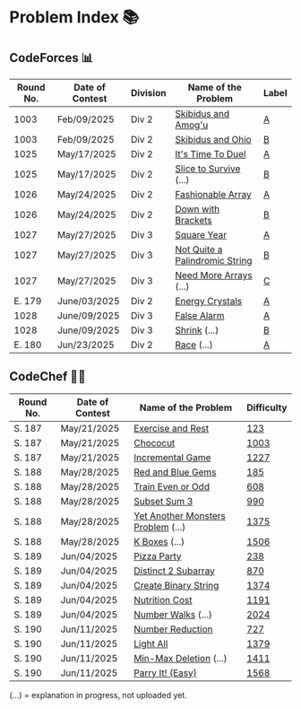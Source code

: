 # Problem Index 📚

## CodeForces 📊
| Round No.     | Date of Contest | Division | Name of the Problem                           | Label |
| ------------- | --------------- | -------- | --------------------------------------------- | ----------- |
| 1003          | Feb/09/2025     | Div 2    | [Skibidus and Amog'u](https://github.com/risha2211/Competitive-Programming/blob/main/Skibidus-and-Amog'u.md)     | [A](https://codeforces.com/contest/2065/problem/A)          |
| 1003          | Feb/09/2025     | Div 2    | [Skibidus and Ohio](https://github.com/risha2211/Competitive-Programming/blob/main/Skibidus-and-Ohio.md)       | [B](https://codeforces.com/contest/2065/problem/B)         |
| 1025          | May/17/2025     | Div 2    | [It's Time To Duel](https://github.com/risha2211/Competitive-Programming/blob/main/It's-Time-To-Duel.md)       | [A](https://codeforces.com/contest/2109/problem/A)         |
| 1025          | May/17/2025     | Div 2    | [Slice to Survive](https://github.com/risha2211/Competitive-Programming/blob/main/Slice-to-Survive.md) (...)         | [B](https://codeforces.com/contest/2109/problem/B)          |
| 1026          | May/24/2025     | Div 2    | [Fashionable Array](https://github.com/risha2211/Competitive-Programming/blob/main/Fashionable-Array.md)       | [A](https://codeforces.com/contest/2110/problem/A)          |
| 1026          | May/24/2025     | Div 2    | [Down with Brackets](https://github.com/risha2211/Competitive-Programming/blob/main/Down-with-Brackets.md)    | [B](https://codeforces.com/contest/2110/problem/B)           |
| 1027          | May/27/2025     | Div 3    | [Square Year](https://github.com/risha2211/Competitive-Programming/blob/main/Square-Year.md)                  | [A](https://codeforces.com/contest/2114/problem/A)          |
| 1027          | May/27/2025     | Div 3    | [Not Quite a Palindromic String](https://github.com/risha2211/Competitive-Programming/blob/main/Not-Quite-a-Palindromic-String.md) |[B](https://codeforces.com/contest/2114/problem/B)           |
| 1027          | May/27/2025     | Div 3    | [Need More Arrays](https://github.com/risha2211/Competitive-Programming/blob/main/Need-More-Arrays.md) (...)           | [C](https://codeforces.com/contest/2114/problem/C)           |
| E. 179        | June/03/2025    | Div 2    | [Energy Crystals](https://github.com/risha2211/Competitive-Programming/blob/main/Energy-Crystals.md)    | [A](https://codeforces.com/contest/2111/problem/A)       |
| 1028          | June/09/2025    | Div 3    | [False Alarm](https://github.com/risha2211/Competitive-Programming/blob/main/False-Alarm.md)| [A](https://codeforces.com/contest/2117/problem/A) |
| 1028          | June/09/2025    | Div 3    | [Shrink](https://github.com/risha2211/Competitive-Programming/blob/main/Shrink.md) (...) | [B](https://codeforces.com/contest/2117/problem/B) |
| E. 180        | Jun/23/2025     | Div 2    | [Race](https://github.com/risha2211/Competitive-Programming/blob/main/Race.md) (...)| [A](https://codeforces.com/contest/2112/problem/A) |



## CodeChef 🧑‍🍳

| Round No. | Date of Contest | Name of the Problem                                                                                          | Difficulty                                         |
| --------- | --------------- | ------------------------------------------------------------------------------------------------------------ | -------------------------------------------------- |
| S. 187    | May/21/2025     | [Exercise and Rest](https://github.com/risha2211/Competitive-Programming/blob/main/Exercise-and-Rest.md)     | [123](https://www.codechef.com/problems/EXREST)    |
| S. 187    | May/21/2025     | [Chococut](https://github.com/risha2211/Competitive-Programming/blob/main/Chococut.md)                        | [1003](https://www.codechef.com/problems/CHOCUT)   |
| S. 187    | May/21/2025     | [Incremental Game](https://github.com/risha2211/Competitive-Programming/blob/main/Incremental-Game.md)        | [1227](https://www.codechef.com/problems/INCGAME)  |
| S. 188    | May/28/2025     | [Red and Blue Gems](https://github.com/risha2211/Competitive-Programming/blob/main/Red-and-Blue-Gems.md)     | [185](https://www.codechef.com/problems/REDBLUEGEM)|
| S. 188    | May/28/2025     | [Train Even or Odd](https://github.com/risha2211/Competitive-Programming/blob/main/Train-Even-or-Odd.md)      | [608](https://www.codechef.com/problems/TRAINEVOD) |
| S. 188    | May/28/2025     | [Subset Sum 3](https://github.com/risha2211/Competitive-Programming/blob/main/Subset-Sum-3.md)               | [990](https://www.codechef.com/problems/SUBSUM3)   |
| S. 188    | May/28/2025     | [Yet Another Monsters Problem](https://github.com/risha2211/Competitive-Programming/blob/main/Yet-Another-Monsters-Problem.md) (...) | [1375](https://www.codechef.com/problems/YETMON)   |
| S. 188    | May/28/2025     | [K Boxes](https://github.com/risha2211/Competitive-Programming/blob/main/K-Boxes.md) (...)                       | [1506](https://www.codechef.com/problems/KBOXES)   |
| S. 189    | Jun/04/2025    | [Pizza Party](https://github.com/risha2211/Competitive-Programming/blob/main/Pizza-Party.md)                | [238](https://www.codechef.com/problems/PIZZAPARTY)|
| S. 189    | Jun/04/2025    | [Distinct 2 Subarray](https://github.com/risha2211/Competitive-Programming/blob/main/Distinct-2-Subarray.md) | [870](https://www.codechef.com/problems/DIS2SUB)   |
| S. 189    | Jun/04/2025    | [Create Binary String](https://github.com/risha2211/Competitive-Programming/blob/main/Create-Binary-String.md)| [1374](https://www.codechef.com/problems/CREATEBINSTR) |
| S. 189    | Jun/04/2025    | [Nutrition Cost](https://github.com/risha2211/Competitive-Programming/blob/main/Nutrition-Cost.md)           | [1191](https://www.codechef.com/problems/NUTRICOST)|
| S. 189    | Jun/04/2025    | [Number Walks](https://github.com/risha2211/Competitive-Programming/blob/main/Number-Walks.md) (...)              | [2024](https://www.codechef.com/problems/NUMBERWALK)|
| S. 190    | Jun/11/2025    | [Number Reduction](https://github.com/risha2211/Competitive-Programming/blob/main/Number-Reduction.md)      | [727](https://www.codechef.com/problems/RED23) |
| S. 190    | Jun/11/2025    | [Light All](https://github.com/risha2211/Competitive-Programming/blob/main/Light-All.md)                    | [1379](https://www.codechef.com/problems/LTALL) |
| S. 190    | Jun/11/2025    | [Min-Max Deletion](https://github.com/risha2211/Competitive-Programming/blob/main/Min-Max-Deletion.md) (...)      | [1411](https://www.codechef.com/problems/MNMXDEL)|
| S. 190    | Jun/11/2025    | [Parry It! (Easy)](https://github.com/risha2211/Competitive-Programming/blob/main/Parry-It-Easy.md)         | [1568](https://www.codechef.com/problems/MXPARREZ)|


(...) = explanation in progress, not uploaded yet.
